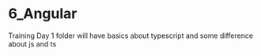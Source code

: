 # 6_Angular
Training
Day 1 folder will have basics about typescript and some difference about js and ts